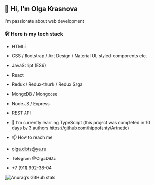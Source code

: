 ## 👋 Hi, I’m Olga Krasnova

I'm passionate about web development

### 🛠 Here is my tech stack
- HTML5
- CSS / Bootstrap / Ant Design / Material UI, styled-components etc.
- JavaScript (ES6)
- React
- Redux / Redux-thunk / Redux Saga
- MongoDB / Mongoose
- Node.JS / Express
- REST API

- 🌱 I’m currently learning TypeScript (this project was completed in 10 days by 3 authors https://github.com/hippofanty/Artnetic)
 

- 📫 How to reach me 
- olga.dibts@ya.ru 
- Telegram @OlgaDibts
- +7 (911) 992-38-04

<!---
Lgkrsnv/Lgkrsnv is a ✨ special ✨ repository because its `README.md` (this file) appears on your GitHub profile.
You can click the Preview link to take a look at your changes.
--->
[![Anurag's GitHub stats](https://github-readme-stats.vercel.app/api?username=Lgkrsnv&count_private=true&show_icons=true)

